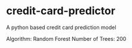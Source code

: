 # credit-card-predictor
A python based credit card prediction model

Algorithm: Random Forest
Number of Trees: 200
